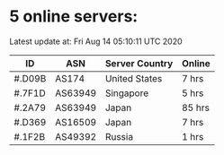 # 5 online servers:

Latest update at: Fri Aug 14 05:10:11 UTC 2020

| ID | ASN | Server Country | Online |
| -- | --- | -------------- | ------ |
| #.D09B | AS174 | United States | 7 hrs |
| #.7F1D | AS63949 | Singapore | 5 hrs |
| #.2A79 | AS63949 | Japan | 85 hrs |
| #.D369 | AS16509 | Japan | 7 hrs |
| #.1F2B | AS49392 | Russia | 1 hrs |

